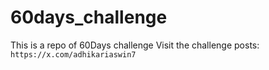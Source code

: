 # 60days_challenge

This is a repo of 60Days challenge
Visit the challenge posts:
``` https://x.com/adhikariaswin7 ```